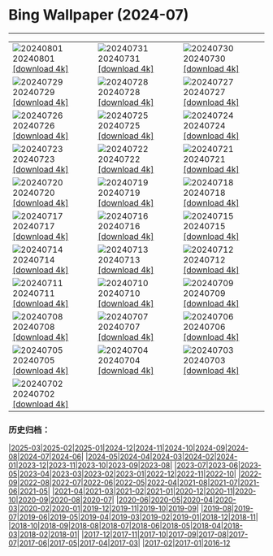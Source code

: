 # Bing Wallpaper (2024-07)
**************

<table><tr><td><img class="wallpaper" src="https://www.bing.com/th?id=OHR.KaptaiLake_ZH-CN9085738832_1920x1080.jpg" alt="20240801"> 20240801 <a class="wallpaper_link" href="https://www.bing.com/th?id=OHR.KaptaiLake_ZH-CN9085738832_UHD.jpg">[download 4k]</a></td><td><img class="wallpaper" src="https://www.bing.com/th?id=OHR.HoodoosBryce_ZH-CN8398575172_1920x1080.jpg" alt="20240731"> 20240731 <a class="wallpaper_link" href="https://www.bing.com/th?id=OHR.HoodoosBryce_ZH-CN8398575172_UHD.jpg">[download 4k]</a></td><td><img class="wallpaper" src="https://www.bing.com/th?id=OHR.GimignanoTuscany_ZH-CN8059318824_1920x1080.jpg" alt="20240730"> 20240730 <a class="wallpaper_link" href="https://www.bing.com/th?id=OHR.GimignanoTuscany_ZH-CN8059318824_UHD.jpg">[download 4k]</a></td></tr><tr><td><img class="wallpaper" src="https://www.bing.com/th?id=OHR.CorbettTigers_ZH-CN6927569938_1920x1080.jpg" alt="20240729"> 20240729 <a class="wallpaper_link" href="https://www.bing.com/th?id=OHR.CorbettTigers_ZH-CN6927569938_UHD.jpg">[download 4k]</a></td><td><img class="wallpaper" src="https://www.bing.com/th?id=OHR.BeachHutsSweden_ZH-CN4193150313_1920x1080.jpg" alt="20240728"> 20240728 <a class="wallpaper_link" href="https://www.bing.com/th?id=OHR.BeachHutsSweden_ZH-CN4193150313_UHD.jpg">[download 4k]</a></td><td><img class="wallpaper" src="https://www.bing.com/th?id=OHR.RhinelandVineyards_ZH-CN3332101688_1920x1080.jpg" alt="20240727"> 20240727 <a class="wallpaper_link" href="https://www.bing.com/th?id=OHR.RhinelandVineyards_ZH-CN3332101688_UHD.jpg">[download 4k]</a></td></tr><tr><td><img class="wallpaper" src="https://www.bing.com/th?id=OHR.PontNeuf_ZH-CN3158359446_1920x1080.jpg" alt="20240726"> 20240726 <a class="wallpaper_link" href="https://www.bing.com/th?id=OHR.PontNeuf_ZH-CN3158359446_UHD.jpg">[download 4k]</a></td><td><img class="wallpaper" src="https://www.bing.com/th?id=OHR.SmokyMountainTrail_ZH-CN4691667074_1920x1080.jpg" alt="20240725"> 20240725 <a class="wallpaper_link" href="https://www.bing.com/th?id=OHR.SmokyMountainTrail_ZH-CN4691667074_UHD.jpg">[download 4k]</a></td><td><img class="wallpaper" src="https://www.bing.com/th?id=OHR.SheepCousins_ZH-CN4262132476_1920x1080.jpg" alt="20240724"> 20240724 <a class="wallpaper_link" href="https://www.bing.com/th?id=OHR.SheepCousins_ZH-CN4262132476_UHD.jpg">[download 4k]</a></td></tr><tr><td><img class="wallpaper" src="https://www.bing.com/th?id=OHR.MethoniCastle_ZH-CN4054146065_1920x1080.jpg" alt="20240723"> 20240723 <a class="wallpaper_link" href="https://www.bing.com/th?id=OHR.MethoniCastle_ZH-CN4054146065_UHD.jpg">[download 4k]</a></td><td><img class="wallpaper" src="https://www.bing.com/th?id=OHR.TheGreatHeat2024_ZH-CN6033129823_1920x1080.jpg" alt="20240722"> 20240722 <a class="wallpaper_link" href="https://www.bing.com/th?id=OHR.TheGreatHeat2024_ZH-CN6033129823_UHD.jpg">[download 4k]</a></td><td><img class="wallpaper" src="https://www.bing.com/th?id=OHR.ZanzibarBoats_ZH-CN2915388379_1920x1080.jpg" alt="20240721"> 20240721 <a class="wallpaper_link" href="https://www.bing.com/th?id=OHR.ZanzibarBoats_ZH-CN2915388379_UHD.jpg">[download 4k]</a></td></tr><tr><td><img class="wallpaper" src="https://www.bing.com/th?id=OHR.MineralMoon_ZH-CN2555749456_1920x1080.jpg" alt="20240720"> 20240720 <a class="wallpaper_link" href="https://www.bing.com/th?id=OHR.MineralMoon_ZH-CN2555749456_UHD.jpg">[download 4k]</a></td><td><img class="wallpaper" src="https://www.bing.com/th?id=OHR.YoungJaguar_ZH-CN2249923627_1920x1080.jpg" alt="20240719"> 20240719 <a class="wallpaper_link" href="https://www.bing.com/th?id=OHR.YoungJaguar_ZH-CN2249923627_UHD.jpg">[download 4k]</a></td><td><img class="wallpaper" src="https://www.bing.com/th?id=OHR.MayotteCoral_ZH-CN8106288026_1920x1080.jpg" alt="20240718"> 20240718 <a class="wallpaper_link" href="https://www.bing.com/th?id=OHR.MayotteCoral_ZH-CN8106288026_UHD.jpg">[download 4k]</a></td></tr><tr><td><img class="wallpaper" src="https://www.bing.com/th?id=OHR.MedievalRothenburg_ZH-CN1522774136_1920x1080.jpg" alt="20240717"> 20240717 <a class="wallpaper_link" href="https://www.bing.com/th?id=OHR.MedievalRothenburg_ZH-CN1522774136_UHD.jpg">[download 4k]</a></td><td><img class="wallpaper" src="https://www.bing.com/th?id=OHR.AncientOrkney_ZH-CN1110318653_1920x1080.jpg" alt="20240716"> 20240716 <a class="wallpaper_link" href="https://www.bing.com/th?id=OHR.AncientOrkney_ZH-CN1110318653_UHD.jpg">[download 4k]</a></td><td><img class="wallpaper" src="https://www.bing.com/th?id=OHR.TateishiPark_ZH-CN9903501398_1920x1080.jpg" alt="20240715"> 20240715 <a class="wallpaper_link" href="https://www.bing.com/th?id=OHR.TateishiPark_ZH-CN9903501398_UHD.jpg">[download 4k]</a></td></tr><tr><td><img class="wallpaper" src="https://www.bing.com/th?id=OHR.SilkyShark_ZH-CN9523915460_1920x1080.jpg" alt="20240714"> 20240714 <a class="wallpaper_link" href="https://www.bing.com/th?id=OHR.SilkyShark_ZH-CN9523915460_UHD.jpg">[download 4k]</a></td><td><img class="wallpaper" src="https://www.bing.com/th?id=OHR.CappadociaRocks_ZH-CN9283633861_1920x1080.jpg" alt="20240713"> 20240713 <a class="wallpaper_link" href="https://www.bing.com/th?id=OHR.CappadociaRocks_ZH-CN9283633861_UHD.jpg">[download 4k]</a></td><td><img class="wallpaper" src="https://www.bing.com/th?id=OHR.RainierWildflowers_ZH-CN7392242353_1920x1080.jpg" alt="20240712"> 20240712 <a class="wallpaper_link" href="https://www.bing.com/th?id=OHR.RainierWildflowers_ZH-CN7392242353_UHD.jpg">[download 4k]</a></td></tr><tr><td><img class="wallpaper" src="https://www.bing.com/th?id=OHR.GangiSicily_ZH-CN9086944081_1920x1080.jpg" alt="20240711"> 20240711 <a class="wallpaper_link" href="https://www.bing.com/th?id=OHR.GangiSicily_ZH-CN9086944081_UHD.jpg">[download 4k]</a></td><td><img class="wallpaper" src="https://www.bing.com/th?id=OHR.CollaredAracari_ZH-CN8787234462_1920x1080.jpg" alt="20240710"> 20240710 <a class="wallpaper_link" href="https://www.bing.com/th?id=OHR.CollaredAracari_ZH-CN8787234462_UHD.jpg">[download 4k]</a></td><td><img class="wallpaper" src="https://www.bing.com/th?id=OHR.TalampayaNP_ZH-CN7905859626_1920x1080.jpg" alt="20240709"> 20240709 <a class="wallpaper_link" href="https://www.bing.com/th?id=OHR.TalampayaNP_ZH-CN7905859626_UHD.jpg">[download 4k]</a></td></tr><tr><td><img class="wallpaper" src="https://www.bing.com/th?id=OHR.NorwayBlueberries_ZH-CN7643097235_1920x1080.jpg" alt="20240708"> 20240708 <a class="wallpaper_link" href="https://www.bing.com/th?id=OHR.NorwayBlueberries_ZH-CN7643097235_UHD.jpg">[download 4k]</a></td><td><img class="wallpaper" src="https://www.bing.com/th?id=OHR.YenBaiTerraces_ZH-CN7224453501_1920x1080.jpg" alt="20240707"> 20240707 <a class="wallpaper_link" href="https://www.bing.com/th?id=OHR.YenBaiTerraces_ZH-CN7224453501_UHD.jpg">[download 4k]</a></td><td><img class="wallpaper" src="https://www.bing.com/th?id=OHR.ConwyRiver_ZH-CN6871799250_1920x1080.jpg" alt="20240706"> 20240706 <a class="wallpaper_link" href="https://www.bing.com/th?id=OHR.ConwyRiver_ZH-CN6871799250_UHD.jpg">[download 4k]</a></td></tr><tr><td><img class="wallpaper" src="https://www.bing.com/th?id=OHR.NoahBeach_ZH-CN6676061324_1920x1080.jpg" alt="20240705"> 20240705 <a class="wallpaper_link" href="https://www.bing.com/th?id=OHR.NoahBeach_ZH-CN6676061324_UHD.jpg">[download 4k]</a></td><td><img class="wallpaper" src="https://www.bing.com/th?id=OHR.ZaharaDeLaSierra_ZH-CN6500182265_1920x1080.jpg" alt="20240704"> 20240704 <a class="wallpaper_link" href="https://www.bing.com/th?id=OHR.ZaharaDeLaSierra_ZH-CN6500182265_UHD.jpg">[download 4k]</a></td><td><img class="wallpaper" src="https://www.bing.com/th?id=OHR.MeerkatManor_ZH-CN2486051161_1920x1080.jpg" alt="20240703"> 20240703 <a class="wallpaper_link" href="https://www.bing.com/th?id=OHR.MeerkatManor_ZH-CN2486051161_UHD.jpg">[download 4k]</a></td></tr><tr><td><img class="wallpaper" src="https://www.bing.com/th?id=OHR.ItalicaRuins_ZH-CN5932138207_1920x1080.jpg" alt="20240702"> 20240702 <a class="wallpaper_link" href="https://www.bing.com/th?id=OHR.ItalicaRuins_ZH-CN5932138207_UHD.jpg">[download 4k]</a></td><td></td><td></td></tr></table>

### 历史归档：

|[2025-03](/../2025-03/2025-03.md)|[2025-02](/../2025-02/2025-02.md)|[2025-01](/../2025-01/2025-01.md)|[2024-12](/../2024-12/2024-12.md)|[2024-11](/../2024-11/2024-11.md)|[2024-10](/../2024-10/2024-10.md)|[2024-09](/../2024-09/2024-09.md)|[2024-08](/../2024-08/2024-08.md)|[2024-07](/2024-07.md)|[2024-06](/../2024-06/2024-06.md)|
|[2024-05](/../2024-05/2024-05.md)|[2024-04](/../2024-04/2024-04.md)|[2024-03](/../2024-03/2024-03.md)|[2024-02](/../2024-02/2024-02.md)|[2024-01](/../2024-01/2024-01.md)|[2023-12](/../2023-12/2023-12.md)|[2023-11](/../2023-11/2023-11.md)|[2023-10](/../2023-10/2023-10.md)|[2023-09](/../2023-09/2023-09.md)|[2023-08](/../2023-08/2023-08.md)|
|[2023-07](/../2023-07/2023-07.md)|[2023-06](/../2023-06/2023-06.md)|[2023-05](/../2023-05/2023-05.md)|[2023-04](/../2023-04/2023-04.md)|[2023-03](/../2023-03/2023-03.md)|[2023-02](/../2023-02/2023-02.md)|[2023-01](/../2023-01/2023-01.md)|[2022-12](/../2022-12/2022-12.md)|[2022-11](/../2022-11/2022-11.md)|[2022-10](/../2022-10/2022-10.md)|
|[2022-09](/../2022-09/2022-09.md)|[2022-08](/../2022-08/2022-08.md)|[2022-07](/../2022-07/2022-07.md)|[2022-06](/../2022-06/2022-06.md)|[2022-05](/../2022-05/2022-05.md)|[2022-04](/../2022-04/2022-04.md)|[2021-08](/../2021-08/2021-08.md)|[2021-07](/../2021-07/2021-07.md)|[2021-06](/../2021-06/2021-06.md)|[2021-05](/../2021-05/2021-05.md)|
|[2021-04](/../2021-04/2021-04.md)|[2021-03](/../2021-03/2021-03.md)|[2021-02](/../2021-02/2021-02.md)|[2021-01](/../2021-01/2021-01.md)|[2020-12](/../2020-12/2020-12.md)|[2020-11](/../2020-11/2020-11.md)|[2020-10](/../2020-10/2020-10.md)|[2020-09](/../2020-09/2020-09.md)|[2020-08](/../2020-08/2020-08.md)|[2020-07](/../2020-07/2020-07.md)|
|[2020-06](/../2020-06/2020-06.md)|[2020-05](/../2020-05/2020-05.md)|[2020-04](/../2020-04/2020-04.md)|[2020-03](/../2020-03/2020-03.md)|[2020-02](/../2020-02/2020-02.md)|[2020-01](/../2020-01/2020-01.md)|[2019-12](/../2019-12/2019-12.md)|[2019-11](/../2019-11/2019-11.md)|[2019-10](/../2019-10/2019-10.md)|[2019-09](/../2019-09/2019-09.md)|
|[2019-08](/../2019-08/2019-08.md)|[2019-07](/../2019-07/2019-07.md)|[2019-06](/../2019-06/2019-06.md)|[2019-05](/../2019-05/2019-05.md)|[2019-04](/../2019-04/2019-04.md)|[2019-03](/../2019-03/2019-03.md)|[2019-02](/../2019-02/2019-02.md)|[2019-01](/../2019-01/2019-01.md)|[2018-12](/../2018-12/2018-12.md)|[2018-11](/../2018-11/2018-11.md)|
|[2018-10](/../2018-10/2018-10.md)|[2018-09](/../2018-09/2018-09.md)|[2018-08](/../2018-08/2018-08.md)|[2018-07](/../2018-07/2018-07.md)|[2018-06](/../2018-06/2018-06.md)|[2018-05](/../2018-05/2018-05.md)|[2018-04](/../2018-04/2018-04.md)|[2018-03](/../2018-03/2018-03.md)|[2018-02](/../2018-02/2018-02.md)|[2018-01](/../2018-01/2018-01.md)|
|[2017-12](/../2017-12/2017-12.md)|[2017-11](/../2017-11/2017-11.md)|[2017-10](/../2017-10/2017-10.md)|[2017-09](/../2017-09/2017-09.md)|[2017-08](/../2017-08/2017-08.md)|[2017-07](/../2017-07/2017-07.md)|[2017-06](/../2017-06/2017-06.md)|[2017-05](/../2017-05/2017-05.md)|[2017-04](/../2017-04/2017-04.md)|[2017-03](/../2017-03/2017-03.md)|
|[2017-02](/../2017-02/2017-02.md)|[2017-01](/../2017-01/2017-01.md)|[2016-12](/../2016-12/2016-12.md)